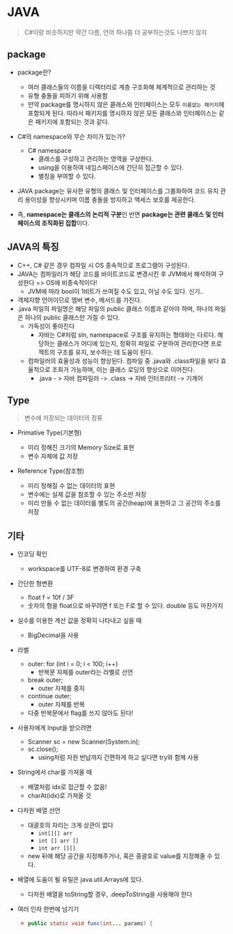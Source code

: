 # JAVA

> C#이랑 비슷하지만 약간 다름, 언어 하나쯤 더 공부하는것도 나쁘지 않지



## package

- package란?
  - 여러 클래스들의 이름을 디렉터리로 계층 구조화해 체계적으로 관리하는 것
  - 유형 충돌을 피하기 위해 사용함
  - 만약 package를 명시하지 않은 클래스와 인터페이스는 모두 `이름없는 패키지`에 포함되게 된다. 따라서 패키지를 명시하지 않은 모든 클래스와 인터페이스는 같은 패키지에 포함되는 것과 같다.



- C#의 namespace와 무슨 차이가 있는가?
  - C# namespace
    - 클래스를 구성하고 관리하는 영역을 구상한다.
    - using을 이용하여 네임스페이스에 간단히 접근할 수 있다.
    - 별칭을 부여할 수 있다.
- JAVA package는 유사한 유형의 클래스 및 인터페이스를 그룹화하여 코드 유지 관리 용이성을 향상시키며 이름 충돌을 방지하고 액세스 보호를 제공한다.
- 즉, **namespace는 클래스의 논리적 구분**인 반면 **package는 관련 클래스 및 인터페이스의 조직화된 집합**이다.



## JAVA의 특징

- C++, C# 같은 경우 컴파일 시 OS 종속적으로 프로그램이 구성된다.
- JAVA는 컴파일러가 해당 코드를 바이트코드로 변경시킨 후 JVM에서 해석하여 구성한다 => OS에 비종속적이다!
  - JVM에 따라 bool이 1비트가 쓰여질 수도 있고, 아닐 수도 있다. 신기..
- 객체지향 언어이므로 멤버 변수, 메서드를 가진다.
- .java 파일의 파일명은 해당 파일의 public 클래스 이름과 같아야 하며, 하나의 파일은 하나의 public 클래스만 가질 수 있다.
  - 가독성이 좋아진다
    - 자바는 C#처럼 sln, namespace로 구조를 유지하는 형태와는 다르다. 해당하는 클래스가 어디에 있는지, 정확히 파일로 구분하여 관리한다면 프로젝트의 구조를 유지, 보수하는 데 도움이 된다.
  - 컴파일러의 효율성과 성능이 향상된다. 컴파일 중 .java와 .class파일을 보다 효율적으로 조회가 가능하며, 이는 클래스 로딩의 향상으로 이어진다.
    - .java - > 자바 컴파일러 -> .class -> 자바 인터프리터 -> 기계어



## Type

>  변수에 저장되는 데이터의 정류

- Primative Type(기본형)

  - 미리 정해진 크기의 Memory Size로 표현
  - 변수 자체에 값 저장

  

- Reference Type(참조형)

  - 미리 정해질 수 없는 데이터의 표현
  - 변수에는 실제 값을 참조할 수 있는 주소만 저장
  - 미리 만들 수 없는 데이터를 별도의 공간(heap)에 표현하고 그 공간의 주소를 저장



## 기타

- 인코딩 확인
  - workspace를 UTF-8로 변경하여 환경 구축



- 간단한 형변환
  - float f = 10f / 3F
  - 숫자의 형을 float으로 바꾸려면 f 또는 F로 할 수 있다. double 등도 마찬가지



- 실수를 이용한 계산 값을 정확히 나타내고 싶을 때
  - BigDecimal을 사용



- 라벨
  - outer: for (int i = 0; i < 100; i++)
    - 반복문 자체를 outer라는 라벨로 선언
  - break outer;
    - outer 자체를 중지
  - continue outer;
    - outer 자체를 반복
  - 다중 반복문에서 flag를 쓰지 않아도 된다!



- 사용자에게 Input을 받으려면
  - Scanner sc = new Scanner(System.in);
  - sc.close();
    - using처럼 자원 반납까지 간편하게 하고 싶다면 try와 함께 사용



- String에서 char를 가져올 때
  - 배열처럼 idx로 접근할 수 없음!
  - charAt(idx)로 가져올 것



- 다차원 배열 선언
  - 대괄호의 자리는 크게 상관이 없다
    - `int[][] arr`
    - `int [] arr []`
    - `int arr [][]`
  - new 뒤에 해당 공간을 지정해주거나, 혹은 중괄호로 value를 지정해줄 수 있다.



- 배열에 도움이 될 유틸은 java.util.Arrays에 있다.
  - 다차원 배열을 toString할 경우, .deepToString을 사용해야 한다



- 여러 인자 한번에 넘기기

  - ```java
    public static void func(int... params) {
    ```

